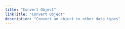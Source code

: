 ```yaml
---
title: "Convert Object"
linkTitle: "Convert Object"
description: "Convert an object to other data types"
---
```

